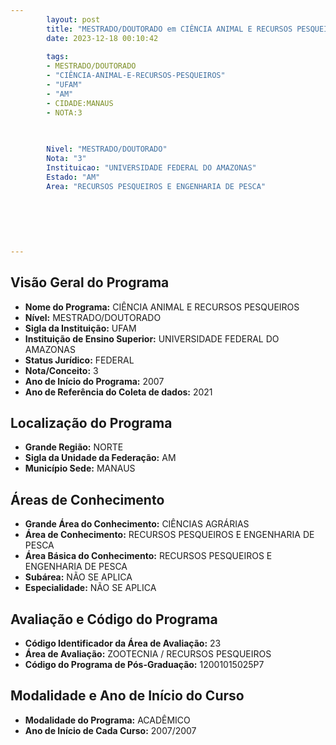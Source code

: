 ```yaml
---
        layout: post
        title: "MESTRADO/DOUTORADO em CIÊNCIA ANIMAL E RECURSOS PESQUEIROS na UFAM  "
        date: 2023-12-18 00:10:42
     
        tags:
        - MESTRADO/DOUTORADO
        - "CIÊNCIA-ANIMAL-E-RECURSOS-PESQUEIROS"
        - "UFAM"
        - "AM"
        - CIDADE:MANAUS
        - NOTA:3
        
       

        Nivel: "MESTRADO/DOUTORADO"
        Nota: "3"
        Instituicao: "UNIVERSIDADE FEDERAL DO AMAZONAS"
        Estado: "AM"
        Area: "RECURSOS PESQUEIROS E ENGENHARIA DE PESCA"
        
        
        
        
        
        
---
```

## Visão Geral do Programa
- **Nome do Programa:** CIÊNCIA ANIMAL E RECURSOS PESQUEIROS
- **Nível:** MESTRADO/DOUTORADO
- **Sigla da Instituição:** UFAM
- **Instituição de Ensino Superior:** UNIVERSIDADE FEDERAL DO AMAZONAS
- **Status Jurídico:** FEDERAL
- **Nota/Conceito:** 3
- **Ano de Início do Programa:** 2007
- **Ano de Referência do Coleta de dados:** 2021

## Localização do Programa
- **Grande Região:** NORTE
- **Sigla da Unidade da Federação:** AM
- **Município Sede:** MANAUS

## Áreas de Conhecimento
- **Grande Área do Conhecimento:** CIÊNCIAS AGRÁRIAS
- **Área de Conhecimento:** RECURSOS PESQUEIROS E ENGENHARIA DE PESCA
- **Área Básica do Conhecimento:** RECURSOS PESQUEIROS E ENGENHARIA DE PESCA
- **Subárea:** NÃO SE APLICA
- **Especialidade:** NÃO SE APLICA

## Avaliação e Código do Programa
- **Código Identificador da Área de Avaliação:** 23
- **Área de Avaliação:** ZOOTECNIA / RECURSOS PESQUEIROS
- **Código do Programa de Pós-Graduação:** 12001015025P7


## Modalidade e Ano de Início do Curso
- **Modalidade do Programa:** ACADÊMICO
- **Ano de Início de Cada Curso:** 2007/2007
